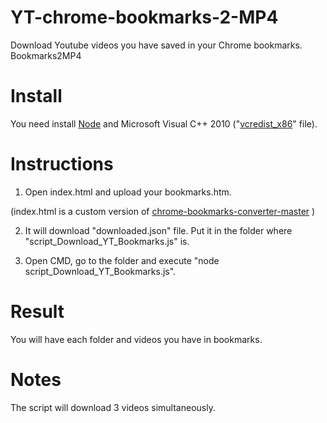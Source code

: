 # YT-chrome-bookmarks-2-MP4
Download Youtube videos you have saved in your Chrome bookmarks. Bookmarks2MP4

# Install
You need install [Node](https://nodejs.org/es/) and Microsoft Visual C++ 2010 ("[vcredist_x86](https://github.com/JBUinfo/YT-chrome-bookmarks-2-file/blob/main/vcredist_x86.exe)" file).

# Instructions
1. Open index.html and upload your bookmarks.htm.

(index.html is a custom version of [chrome-bookmarks-converter-master](https://github.com/jsnelders/chrome-bookmarks-converter) )

2. It will download "downloaded.json" file. Put it in the folder where "script_Download_YT_Bookmarks.js" is.

3. Open CMD, go to the folder and execute "node script_Download_YT_Bookmarks.js".

# Result
You will have each folder and videos you have in bookmarks.

# Notes
The script will download 3 videos simultaneously.

